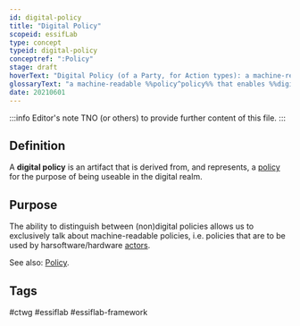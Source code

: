 ```yaml
---
id: digital-policy
title: "Digital Policy"
scopeid: essifLab
type: concept
typeid: digital-policy
conceptref: ":Policy"
stage: draft
hoverText: "Digital Policy (of a Party, for Action types): a machine-readable Policy that enables Digital Agents whose Principal is the Policy's Governor, to execute Actions of such types in compliance with that Policy (i.e.: according to the rules, working-instructions, preferences and other guidance specified therein)."
glossaryText: "a machine-readable %%policy^policy%% that enables %%digital agents^digital-agent%% whose %%principal^principal%% is the %%policy^policy%%'s %%governor^governance%%, to execute %%actions^action%% of such types in compliance with that %%policy^policy%% (i.e.: according to the rules, working-instructions, preferences and other guidance specified therein)."
date: 20210601
---
```


:::info Editor's note
TNO (or others) to provide further content of this file.
:::

## Definition
A **digital policy** is an artifact that is derived from, and represents, a [policy](policy) for the purpose of being useable in the digital realm.

## Purpose

The ability to distinguish between (non)digital policies allows us to exclusively talk about machine-readable policies, i.e. policies that are to be used by harsoftware/hardware [actors](actor).

See also: [Policy](policy).
## Tags
#ctwg #essiflab #essiflab-framework